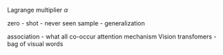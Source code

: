 Lagrange multiplier  $\alpha$

zero - shot - never seen sample - generalization

association - what all co-occur
attention mechanism 
Vision transfomers - bag of visual words

